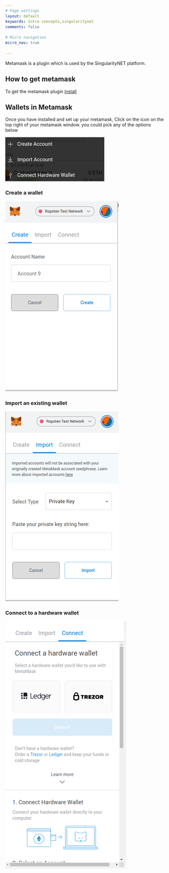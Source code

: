 ```yaml
---
# Page settings
layout: default
keywords: Intro concepts,singularitynet 
comments: false

# Micro navigation
micro_nav: true

---
```

Metamask is a plugin which is used by the SingularityNET platform.

## How to get metamask
To get the metamask plugin [install](https://metamask.io/download.html)

## Wallets in Metamask 
Once you have installed and set up your metamask,
Click on the icon on the top right of your metamask window. 
you could pick any of the options below 

![wallet options](/assets/img/howto/metamaskwalletoptions.png)

### Create a wallet
![wallet options](/assets/img/howto/createwallet.png)

### Import an existing wallet
![import options](/assets/img/howto/importwallet.png)

### Connect to a hardware wallet
![hardware options](/assets/img/howto/hardwarewallet.png)



